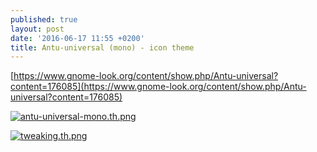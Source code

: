 ```yaml
---
published: true
layout: post
date: '2016-06-17 11:55 +0200'
title: Antu-universal (mono) - icon theme
---
```

[https://www.gnome-look.org/content/show.php/Antu-universal?content=176085](https://www.gnome-look.org/content/show.php/Antu-universal?content=176085)

[![antu-universal-mono.th.png](https://images.weserv.nl/?url=//cdn.scrot.moe/images/2016/06/17/antu-universal-mono.th.png)](https://images.weserv.nl/?url=//cdn.scrot.moe/images/2016/06/17/antu-universal-mono.png)

[![tweaking.th.png](https://images.weserv.nl/?url=//cdn.scrot.moe/images/2016/06/17/tweaking.th.png)](https://images.weserv.nl/?url=//cdn.scrot.moe/images/2016/06/17/tweaking.png)
